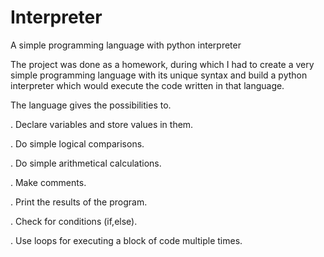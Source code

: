 # Interpreter
A simple programming language with python interpreter

The project was done as a homework, during which I had to create a very simple programming language with its unique syntax and build a python interpreter
which would execute the code written in that language.

The language gives the possibilities to.

. Declare variables and store values in them.

. Do simple logical comparisons.

. Do simple arithmetical calculations.

. Make comments.

. Print the results of the program.

. Check for conditions (if,else).

. Use loops for executing a block of code multiple times.
